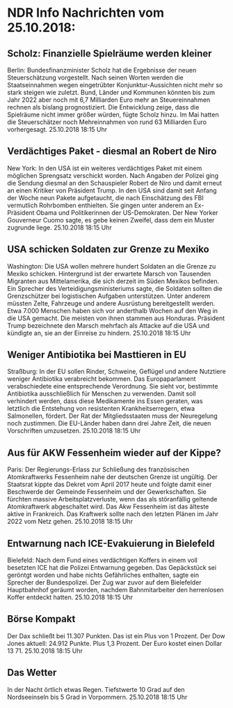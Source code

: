 # NDR Info Nachrichten vom 25.10.2018:


## Scholz: Finanzielle Spielräume werden kleiner
Berlin:   Bundesfinanzminister Scholz hat die Ergebnisse der neuen Steuerschätzung vorgestellt. Nach seinen Worten werden die Staatseinnahmen wegen eingetrübter Konjunktur-Aussichten nicht mehr so stark steigen wie zuletzt. Bund, Länder und Kommunen könnten bis zum Jahr 2022 aber noch mit 6,7 Milliarden Euro mehr an Steuereinnahmen rechnen als bislang prognostiziert. Die Entwicklung zeige, dass die Spielräume nicht immer größer würden, fügte Scholz hinzu. Im Mai hatten die Steuerschätzer noch Mehreinnahmen von rund 63 Milliarden Euro vorhergesagt. 25.10.2018 18:15 Uhr 

## Verdächtiges Paket - diesmal an Robert de Niro
New York: In den USA ist ein weiteres verdächtiges Paket mit einem möglichen Sprengsatz verschickt worden. Nach Angaben der Polizei ging die Sendung diesmal an den Schauspieler Robert de Niro und damit erneut an einen Kritiker von Präsident Trump. In den USA sind damit seit Anfang der Woche neun Pakete aufgetaucht, die nach Einschätzung des FBI vermutlich Rohrbomben enthielten. Sie gingen unter anderem an Ex-Präsident Obama und Politikerinnen der US-Demokraten. Der New Yorker Gouverneur Cuomo sagte, es gebe keinen Zweifel, dass dem ein Muster zugrunde liege. 25.10.2018 18:15 Uhr 

## USA schicken Soldaten zur Grenze zu Mexiko
Washington:	Die USA wollen mehrere hundert Soldaten an die Grenze zu Mexiko schicken. Hintergrund ist der erwartete Marsch von Tausenden Migranten aus Mittelamerika, die sich derzeit im Süden Mexikos befinden. Ein Sprecher des Verteidigungsministeriums sagte, die Soldaten sollten die Grenzschützer bei logistischen Aufgaben unterstützen. Unter anderem müssten Zelte, Fahrzeuge und andere Ausrüstung bereitgestellt werden. Etwa 7.000 Menschen haben sich vor anderthalb Wochen auf den Weg in die USA gemacht. Die meisten von ihnen stammen aus Honduras. Präsident Trump bezeichnete den Marsch mehrfach als Attacke auf die USA und kündigte an, sie an der Einreise zu hindern. 25.10.2018 18:15 Uhr 

## Weniger Antibiotika bei Masttieren in EU
Straßburg: In der EU sollen Rinder, Schweine, Geflügel und andere Nutztiere weniger Antibiotika verabreicht bekommen. Das Europaparlament verabschiedete eine entsprechende Verordnung. Sie sieht vor, bestimmte Antibiotika ausschließlich für Menschen zu verwenden. Damit soll verhindert werden, dass diese Medikamente ins Essen geraten, was letztlich die Entstehung von resistenten Krankheitserregern, etwa Salmonellen, fördert. Der Rat der Mitgliedsstaaten muss der Neuregelung noch zustimmen. Die EU-Länder haben dann drei Jahre Zeit, die neuen Vorschriften umzusetzen. 25.10.2018 18:15 Uhr 

## Aus für AKW Fessenheim wieder auf der Kippe?
Paris: Der Regierungs-Erlass zur Schließung des französischen Atomkraftwerks Fessenheim nahe der deutschen Grenze ist ungültig. Der Staatsrat kippte das Dekret vom April 2017 heute und folgte damit einer Beschwerde der Gemeinde Fessenheim und der Gewerkschaften. Sie fürchten massive Arbeitsplatzverluste, wenn das als störanfällig geltende Atomkraftwerk abgeschaltet wird. Das Akw Fessenheim ist das älteste aktive in Frankreich. Das Kraftwerk sollte nach den letzten Plänen im Jahr 2022 vom Netz gehen. 25.10.2018 18:15 Uhr 

## Entwarnung nach ICE-Evakuierung in Bielefeld
Bielefeld: Nach dem Fund eines verdächtigen Koffers in einem voll besetzten ICE hat die Polizei Entwarnung gegeben. Das Gepäckstück sei geröntgt worden und habe nichts Gefährliches enthalten, sagte ein Sprecher der Bundespolizei. Der Zug war zuvor auf dem Bielefelder Hauptbahnhof geräumt worden, nachdem Bahnmitarbeiter den herrenlosen Koffer entdeckt hatten. 25.10.2018 18:15 Uhr 

## Börse Kompakt
Der Dax schließt bei 11.307 Punkten. Das ist ein Plus von 1 Prozent. Der Dow Jones aktuell: 24.912 Punkte. Plus 1,3 Prozent. Der Euro kostet einen Dollar 13 71. 25.10.2018 18:15 Uhr 

## Das Wetter
In der Nacht örtlich etwas Regen. Tiefstwerte 10 Grad auf den Nordseeinseln bis 5 Grad in Vorpommern. 25.10.2018 18:15 Uhr 
